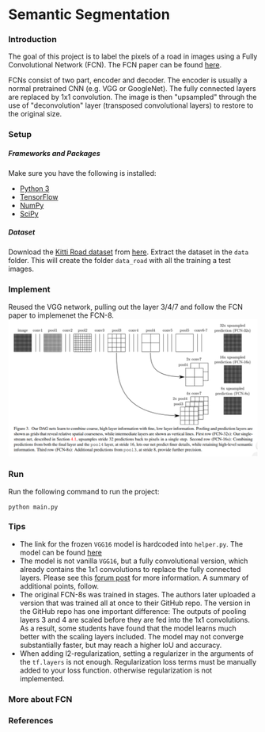 # Semantic Segmentation
### Introduction
The goal of this project is to label the pixels of a road in images using a Fully Convolutional Network (FCN). The FCN paper can be found [here](https://people.eecs.berkeley.edu/~jonlong/long_shelhamer_fcn.pdf). 

FCNs consist of two part, encoder and decoder. The encoder is usually a normal pretrained CNN (e.g. VGG or GoogleNet). The fully connected layers are replaced by 1x1 convolution.
The image is then "upsampled" through the use of "deconvolution" layer (transposed convolutional layers) to restore to the original size. 

### Setup
##### Frameworks and Packages
Make sure you have the following is installed:
 - [Python 3](https://www.python.org/)
 - [TensorFlow](https://www.tensorflow.org/)
 - [NumPy](http://www.numpy.org/)
 - [SciPy](https://www.scipy.org/)
##### Dataset
Download the [Kitti Road dataset](http://www.cvlibs.net/datasets/kitti/eval_road.php) from [here](http://www.cvlibs.net/download.php?file=data_road.zip).  Extract the dataset in the `data` folder.  This will create the folder `data_road` with all the training a test images.

### Implement
Reused the VGG network, pulling out the layer 3/4/7 and follow the FCN paper to implemenet the FCN-8. 
![alt text](assets/FCN.png "FCN architecture")

### Run
Run the following command to run the project:
```
python main.py
```
 
 ### Tips
- The link for the frozen `VGG16` model is hardcoded into `helper.py`.  The model can be found [here](https://s3-us-west-1.amazonaws.com/udacity-selfdrivingcar/vgg.zip)
- The model is not vanilla `VGG16`, but a fully convolutional version, which already contains the 1x1 convolutions to replace the fully connected layers. Please see this [forum post](https://discussions.udacity.com/t/here-is-some-advice-and-clarifications-about-the-semantic-segmentation-project/403100/8?u=subodh.malgonde) for more information.  A summary of additional points, follow. 
- The original FCN-8s was trained in stages. The authors later uploaded a version that was trained all at once to their GitHub repo.  The version in the GitHub repo has one important difference: The outputs of pooling layers 3 and 4 are scaled before they are fed into the 1x1 convolutions.  As a result, some students have found that the model learns much better with the scaling layers included. The model may not converge substantially faster, but may reach a higher IoU and accuracy. 
- When adding l2-regularization, setting a regularizer in the arguments of the `tf.layers` is not enough. Regularization loss terms must be manually added to your loss function. otherwise regularization is not implemented.
 
 ### More about FCN
 
 ### References
 